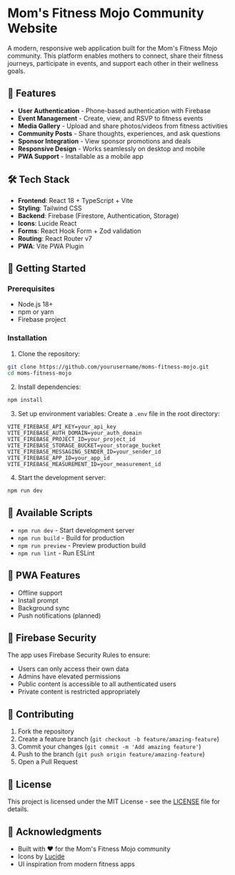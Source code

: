 # Mom's Fitness Mojo Community Website

A modern, responsive web application built for the Mom's Fitness Mojo community. This platform enables mothers to connect, share their fitness journeys, participate in events, and support each other in their wellness goals.

## 🌟 Features

- **User Authentication** - Phone-based authentication with Firebase
- **Event Management** - Create, view, and RSVP to fitness events
- **Media Gallery** - Upload and share photos/videos from fitness activities
- **Community Posts** - Share thoughts, experiences, and ask questions
- **Sponsor Integration** - View sponsor promotions and deals
- **Responsive Design** - Works seamlessly on desktop and mobile
- **PWA Support** - Installable as a mobile app

## 🛠️ Tech Stack

- **Frontend**: React 18 + TypeScript + Vite
- **Styling**: Tailwind CSS
- **Backend**: Firebase (Firestore, Authentication, Storage)
- **Icons**: Lucide React
- **Forms**: React Hook Form + Zod validation
- **Routing**: React Router v7
- **PWA**: Vite PWA Plugin

## 🚀 Getting Started

### Prerequisites
- Node.js 18+ 
- npm or yarn
- Firebase project

### Installation

1. Clone the repository:
```bash
git clone https://github.com/yourusername/moms-fitness-mojo.git
cd moms-fitness-mojo
```

2. Install dependencies:
```bash
npm install
```

3. Set up environment variables:
Create a `.env` file in the root directory:
```env
VITE_FIREBASE_API_KEY=your_api_key
VITE_FIREBASE_AUTH_DOMAIN=your_auth_domain
VITE_FIREBASE_PROJECT_ID=your_project_id
VITE_FIREBASE_STORAGE_BUCKET=your_storage_bucket
VITE_FIREBASE_MESSAGING_SENDER_ID=your_sender_id
VITE_FIREBASE_APP_ID=your_app_id
VITE_FIREBASE_MEASUREMENT_ID=your_measurement_id
```

4. Start the development server:
```bash
npm run dev
```

## 🔧 Available Scripts

- `npm run dev` - Start development server
- `npm run build` - Build for production
- `npm run preview` - Preview production build
- `npm run lint` - Run ESLint

## 📱 PWA Features

- Offline support
- Install prompt
- Background sync
- Push notifications (planned)

## 🔐 Firebase Security

The app uses Firebase Security Rules to ensure:
- Users can only access their own data
- Admins have elevated permissions
- Public content is accessible to all authenticated users
- Private content is restricted appropriately

## 🤝 Contributing

1. Fork the repository
2. Create a feature branch (`git checkout -b feature/amazing-feature`)
3. Commit your changes (`git commit -m 'Add amazing feature'`)
4. Push to the branch (`git push origin feature/amazing-feature`)
5. Open a Pull Request

## 📄 License

This project is licensed under the MIT License - see the [LICENSE](LICENSE) file for details.

## 🙏 Acknowledgments

- Built with ❤️ for the Mom's Fitness Mojo community
- Icons by [Lucide](https://lucide.dev/)
- UI inspiration from modern fitness apps